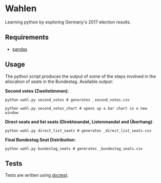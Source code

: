 # Wahlen

Learning python by exploring Germany's 2017 election results.

## Requirements

* [pandas](https://pandas.pydata.org/pandas-docs/stable/install.html)

## Usage

The python script produces the output of some of the steps involved in the allocation of seats in the Bundestag.
Available output:

__Second votes (Zweitstimmen)__:
```
python wahl.py second_votes # generates _second_votes.csv

python wahl.py second_votes_chart # opens up a bar chart in a new window
```

__Direct seats and list seats (Direktmandat, Listenmandat and Überhang)__:
```
python wahl.py direct_list_seats # generates _direct_list_seats.csv
```

__Final Bundestag Seat Distribution__:
```
python wahl.py bundestag_seats # generates _bundestag_seats.csv
```

## Tests

Tests are written using [doctest](https://docs.python.org/3/library/doctest.html).
